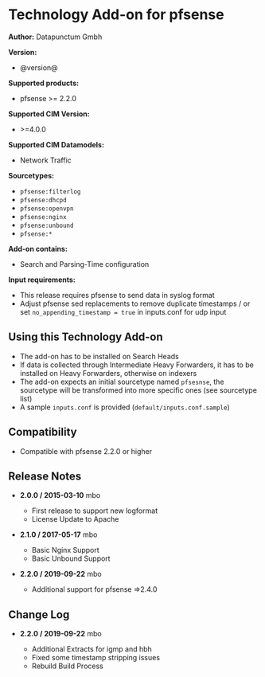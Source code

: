 # Technology Add-on for pfsense

**Author:** Datapunctum Gmbh

**Version:**

* @version@

**Supported products:**

* pfsense >= 2.2.0

**Supported CIM Version:**

* &gt;=4.0.0

**Supported CIM Datamodels:**

* Network Traffic

**Sourcetypes:**

* `pfsense:filterlog`
* `pfsense:dhcpd`
* `pfsense:openvpn`
* `pfsense:nginx`
* `pfsense:unbound`
* `pfsense:*`

**Add-on contains:**

* Search and Parsing-Time configuration

**Input requirements:**

* This release requires pfsense to send data in syslog format
* Adjust pfsense sed replacements to remove duplicate timestamps / or set `no_appending_timestamp = true` in inputs.conf for udp input

## Using this Technology Add-on

* The add-on has to be installed on Search Heads
* If data is collected through Intermediate Heavy Forwarders, it has to be installed on Heavy Forwarders, otherwise on indexers
* The add-on expects an initial sourcetype named `pfsesnse`, the sourcetype will be transformed into more specific ones (see sourcetype list)
* A sample `inputs.conf` is provided (`default/inputs.conf.sample`)

## Compatibility

* Compatible with pfsense 2.2.0 or higher

## Release Notes

* **2.0.0 / 2015-03-10** mbo

  * First release to support new logformat
  * License Update to Apache

* **2.1.0 / 2017-05-17** mbo

  * Basic Nginx Support
  * Basic Unbound Support 

* **2.2.0 / 2019-09-22** mbo

  * Additional support for pfsense =>2.4.0

## Change Log

* **2.2.0 / 2019-09-22** mbo

  * Additional Extracts for igmp and hbh
  * Fixed some timestamp stripping issues
  * Rebuild Build Process
  
